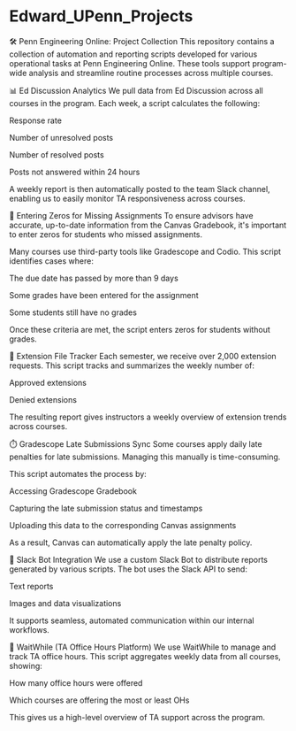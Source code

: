 # Edward_UPenn_Projects

🛠️ Penn Engineering Online: Project Collection
This repository contains a collection of automation and reporting scripts developed for various operational tasks at Penn Engineering Online. These tools support program-wide analysis and streamline routine processes across multiple courses.

📊 Ed Discussion Analytics
We pull data from Ed Discussion across all courses in the program. Each week, a script calculates the following:

Response rate

Number of unresolved posts

Number of resolved posts

Posts not answered within 24 hours

A weekly report is then automatically posted to the team Slack channel, enabling us to easily monitor TA responsiveness across courses.

📝 Entering Zeros for Missing Assignments
To ensure advisors have accurate, up-to-date information from the Canvas Gradebook, it's important to enter zeros for students who missed assignments.

Many courses use third-party tools like Gradescope and Codio. This script identifies cases where:

The due date has passed by more than 9 days

Some grades have been entered for the assignment

Some students still have no grades

Once these criteria are met, the script enters zeros for students without grades.

📂 Extension File Tracker
Each semester, we receive over 2,000 extension requests. This script tracks and summarizes the weekly number of:

Approved extensions

Denied extensions

The resulting report gives instructors a weekly overview of extension trends across courses.

⏱️ Gradescope Late Submissions Sync
Some courses apply daily late penalties for late submissions. Managing this manually is time-consuming.

This script automates the process by:

Accessing Gradescope Gradebook

Capturing the late submission status and timestamps

Uploading this data to the corresponding Canvas assignments

As a result, Canvas can automatically apply the late penalty policy.

🤖 Slack Bot Integration
We use a custom Slack Bot to distribute reports generated by various scripts. The bot uses the Slack API to send:

Text reports

Images and data visualizations

It supports seamless, automated communication within our internal workflows.

📅 WaitWhile (TA Office Hours Platform)
We use WaitWhile to manage and track TA office hours. This script aggregates weekly data from all courses, showing:

How many office hours were offered

Which courses are offering the most or least OHs

This gives us a high-level overview of TA support across the program.

